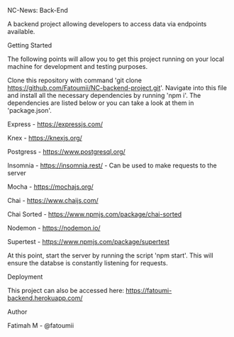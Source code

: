 NC-News: Back-End

A backend project allowing developers to access data via endpoints available.

Getting Started

The following points will allow you to get this project running on your local machine for development and testing purposes.

Clone this repository with command 'git clone https://github.com/Fatoumii/NC-backend-project.git'. Navigate into this file and install all the necessary dependencies by running 'npm i'. The dependencies are listed below or you can take a look at them in 'package.json'.

Express - https://expressjs.com/

Knex - https://knexjs.org/

Postgress - https://www.postgresql.org/

Insomnia - https://insomnia.rest/ - Can be used to make requests to the server

Mocha - https://mochajs.org/

Chai - https://www.chaijs.com/

Chai Sorted - https://www.npmjs.com/package/chai-sorted

Nodemon - https://nodemon.io/

Supertest - https://www.npmjs.com/package/supertest


At this point, start the server by running the script 'npm start'. This will ensure the databse is constantly listening for requests.

Deployment

This project can also be accessed here: https://fatoumi-backend.herokuapp.com/

Author

Fatimah M - @fatoumii
